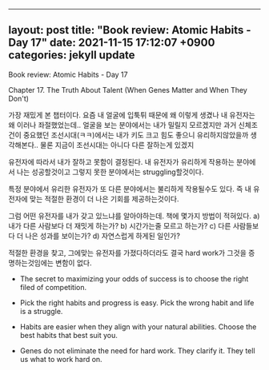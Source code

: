 
---
layout: post
title:  "Book review: Atomic Habits - Day 17"
date:  2021-11-15 17:12:07 +0900 
categories: jekyll update
---

Book review: Atomic Habits - Day 17

Chapter 17. The Truth About Talent (When Genes Matter and When They Don't)

가장 재밌게 본 챕터이다. 요즘 내 얼굴에 입툭튀 때문에 왜 이렇게 생겼나 내 유전자는 왜 이러나 좌절했었는데..
얼굴을 보는 분야에서는 내가 밀릴지 모르겠지만 과거 신체조건이 중요했던 조선시대(ㅋㅋ)에서는 내가 키도 크고 힘도 좋으니 유리하지않았을까 생각해본다.. 물론 지금이 조선시대는 아니다 다른 잘하는게 있겠지

유전자에 따라서 내가 잘하고 못함이 결정된다. 내 유전자가 유리하게 작용하는 분야에서 나는 성공할것이고
그렇지 못한 분야에서는 struggling할것이다.

특정 분야에서 유리한 유전자가 또 다른 분야에서는 불리하게 작용될수도 있다. 즉 내 유전자에 맞는 적절한 환경이 더 나은 기회를 제공하는것이다.

그럼 어떤 유전자를 내가 갖고 있느냐를 알아야하는데. 책에 몇가지 방법이 적혀있다. a) 내가 다른 사람보다 더 재밋게 하는가? b) 시간가는줄 모르고 하는가? c) 다른 사람들보다 더 나은 성과를 보이는가? d) 자연스럽게 하게된 일인가?

적절한 환경을 찾고, 그에맞는 유전자를 가졌다하더라도 결국 hard work가 그것을 증명하는것임에는 변함이 없다.

* The secret to maximizing your odds of success is to choose the right filed of competition.

* Pick the right habits and progress is easy. Pick the wrong habit and life is a struggle.

* Habits are easier when they align with your natural abilities. Choose the best habits that best suit you.

* Genes do not eliminate the need for hard work. They clarify it. They tell us what to work hard on.
